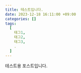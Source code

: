 ```yaml
---
title: 테스트입니다.
date: 2023-12-18 16:11:00 +09:00
categories: []
tags:
  [
    태그1,
    태그2,
    태그3,
    .
  ]
---
```

테스트용 포스트입니다.